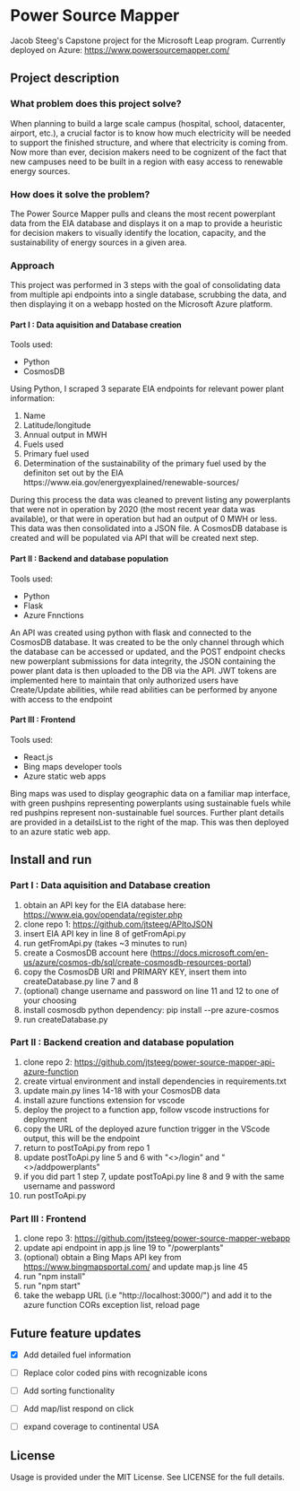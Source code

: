 # Power Source Mapper
Jacob Steeg's Capstone project for the Microsoft Leap program. Currently deployed on Azure: https://www.powersourcemapper.com/
## Project description
### What problem does this project solve?
When planning to build a large scale campus (hospital, school, datacenter, airport, etc.), a crucial factor is to know how much electricity will be needed to support the finished structure, and where that electricity is coming from. Now more than ever, decision makers need to be cognizent of the fact that new campuses need to be built in a region with easy access to renewable energy sources.

### How does it solve the problem?
The Power Source Mapper pulls and cleans the most recent powerplant data from the EIA database and displays it on a map to provide a heuristic for decision makers to visually identify the location, capacity, and the sustainability of energy sources in a given area.

### Approach

This project was performed in 3 steps with the goal of consolidating data from multiple api endpoints into a single database, scrubbing the data, and then displaying it on a webapp hosted on the Microsoft Azure platform.


#### Part I : Data aquisition and Database creation
Tools used:
<ul>
  <li>Python</li>
  <li>CosmosDB</li>
</ul>
Using Python, I scraped 3 separate EIA endpoints for relevant power plant information:
<ol>
  <li>Name</li>
  <li>Latitude/longitude</li>
  <li>Annual output in MWH</li>
  <li>Fuels used</li>
  <li>Primary fuel used</li>
  <li>Determination of the sustainability of the primary fuel used by the definiton set out by the EIA https://www.eia.gov/energyexplained/renewable-sources/ </li>
</ol>

During this process the data was cleaned to prevent listing any powerplants that were not in operation by 2020 (the most recent year data was available), or that were in operation but had an output of 0 MWH or less. This data was then consolidated into a JSON file. A CosmosDB database is created and will be populated via API that will be created next step.
#### Part II : Backend and database population
Tools used:
<ul>
  <li>Python</li>
  <li>Flask</li>
  <li>Azure Fnnctions</>
</ul>
An API was created using python with flask and connected to the CosmosDB database. It was created to be the only channel through which the database can be accessed or updated, and the POST endpoint checks new powerplant submissions for data integrity, the JSON containing the power plant data is then uploaded to the DB via the API. JWT tokens are implemented here to maintain that only authorized users have Create/Update abilities, while read abilities can be performed by anyone with access to the endpoint
  
#### Part III : Frontend
Tools used:
  <ul>
  <li>React.js</li>
  <li>Bing maps developer tools</li>
  <li>Azure static web apps</>
</ul>
 Bing maps was used to display geographic data on a familiar map interface, with green pushpins representing powerplants using sustainable fuels while red pushpins represent non-sustainable fuel sources. Further plant details are provided in a detailsList to the right of the map. This was then deployed to an azure static web app.

## Install and run


### Part I : Data aquisition and Database creation

1. obtain an API key for the EIA database here: https://www.eia.gov/opendata/register.php
2. clone repo 1: https://github.com/jtsteeg/APItoJSON
3. insert EIA API key in line 8 of getFromApi.py
4. run getFromApi.py (takes ~3 minutes to run)
5. create a CosmosDB account here (https://docs.microsoft.com/en-us/azure/cosmos-db/sql/create-cosmosdb-resources-portal)
6. copy the CosmosDB URI and PRIMARY KEY, insert them into createDatabase.py line 7 and 8
7. (optional) change username and password on line 11 and 12 to one of your choosing
8. install cosmosdb python dependency: 	pip install --pre azure-cosmos
9. run createDatabase.py

   
### Part II : Backend creation and database population

1. clone repo 2: https://github.com/jtsteeg/power-source-mapper-api-azure-function
2. create virtual environment and install dependencies in requirements.txt
3. update main.py lines 14-18 with your CosmosDB data
4. install azure functions extension for vscode
5. deploy the project to a function app, follow vscode instructions for deployment
6. copy the URL of the deployed azure function trigger in the VScode output, this will be the endpoint
7. return to postToApi.py from repo 1
8. update postToApi.py line 5 and 6 with "<<endpoint>>/login" and "<<endpoint>>/addpowerplants" 
9. if you did part 1 step 7, update postToApi.py line 8 and 9 with the same username and password
10. run postToApi.py



### Part III : Frontend

1. clone repo 3: https://github.com/jtsteeg/power-source-mapper-webapp
2. update api endpoint in app.js line 19 to "<endpoint>/powerplants"
3. (optional) obtain a Bing Maps API key from https://www.bingmapsportal.com/ and update map.js line 45
3. run "npm install"
4. run "npm start"
5. take the webapp URL (i.e "http://localhost:3000/") and add it to the azure function CORs exception list, reload page

## Future feature updates
- [x] Add detailed fuel information
- [ ] Replace color coded pins with recognizable icons
- [ ] Add sorting functionality
- [ ] Add map/list respond on click
- [ ] expand coverage to continental USA



## License
Usage is provided under the MIT License. See LICENSE for the full details.
